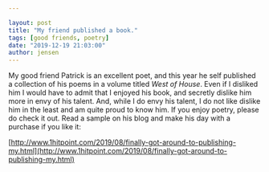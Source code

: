 ```yaml
---

layout: post
title: "My friend published a book."
tags: [good friends, poetry]
date: "2019-12-19 21:03:00"
author: jensen
---
```


My good friend Patrick is an excellent poet, and this year he self published a collection of his poems in a volume titled _West of House_. Even if I disliked him I would have to admit that I enjoyed his book, and secretly dislike him more in envy of his talent. And, while I do envy his talent, I do not like dislike him in the least and am quite proud to know him. If you enjoy poetry, please do check it out. Read a sample on his blog and make his day with a purchase if you like it: 

[http://www.1hitpoint.com/2019/08/finally-got-around-to-publishing-my.html](http://www.1hitpoint.com/2019/08/finally-got-around-to-publishing-my.html)